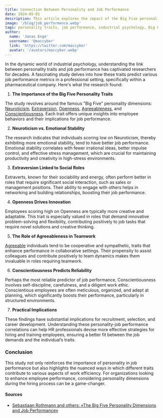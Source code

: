 ```yaml
---
title: Connection Between Personality and Job Performance
date: 2024-05-01
description: This article explores the impact of the Big Five personality traits on job performance, highlighting their significance in employee productivity and organizational psychology.
image: '/blog/job_performence.webp'
tags: personality traits, job performance, industrial psychology, Big Five personality dimensions, emotional stability, Neuroticism, Extraversion, Openness, Agreeableness, Conscientiousness, employee productivity, HR strategies, workplace behavior, personality testing, psychological research, performance prediction, employee assessment, career development, organizational psychology, team dynamics
author:
  name: 'Jonas Enge'
  username: '@maccyber'
  link: 'https://twitter.com/maccyber'
  avatar: '/avatars/maccyber.webp'
---
```


In the dynamic world of industrial psychology, understanding the link between personality traits and job performance has captivated researchers for decades. A fascinating study delves into how these traits predict various job performance metrics in a professional setting, specifically within a pharmaceutical company. Here's what the research found:

1. **The Importance of the Big Five Personality Traits**

The study revolves around the famous "Big Five" personality dimensions: [Neuroticism](/articles/neuroticism), [Extraversion](/articles/extraversion), [Openness](/articles/openness_to_experience), [Agreeableness](/articles/agreeableness), and [Conscientiousness](/articles/conscientiousness). Each trait offers unique insights into employee behaviors and their implications for job performance.

2. **Neuroticism vs. Emotional Stability**

The research indicates that individuals scoring low on Neuroticism, thereby exhibiting more emotional stability, tend to have better job performance. Emotional stability correlates with fewer irrational ideas, better impulse control, and effective stress management, which are crucial for maintaining productivity and creativity in high-stress environments.

3. **Extraversion Linked to Social Roles**

Extraverts, known for their sociability and energy, often perform better in roles that require significant social interaction, such as sales or management positions. Their ability to engage with others helps in networking and building relationships, boosting their job performance.

4. **Openness Drives Innovation**

Employees scoring high on Openness are typically more creative and adaptable. This trait is especially valued in roles that demand innovative problem-solving and flexibility, contributing positively to job tasks that require novel solutions and creative thinking.

5. **The Role of Agreeableness in Teamwork**

[Agreeable](/articles/agreeableness) individuals tend to be cooperative and sympathetic, traits that enhance performance in collaborative settings. Their propensity to assist colleagues and contribute positively to team dynamics makes them invaluable in roles requiring teamwork.

6. **Conscientiousness Predicts Reliability**

Perhaps the most reliable predictor of job performance, Conscientiousness involves self-discipline, carefulness, and a diligent work ethic. Conscientious employees are often meticulous, organized, and adept at planning, which significantly boosts their performance, particularly in structured environments.

7. **Practical Implications**

These findings have substantial implications for recruitment, selection, and career development. Understanding these personality-job performance correlations can help HR professionals devise more effective strategies for hiring and training employees, ensuring a better fit between the job demands and the individual’s traits.

### Conclusion

This study not only reinforces the importance of personality in job performance but also highlights the nuanced ways in which different traits contribute to various aspects of work efficiency. For organizations looking to enhance employee performance, considering personality dimensions during the hiring process can be a game-changer.

#### **Sources**

- [Sebastiaan Rothmann and others: «The Big Five Personality Dimensions and Job Performance»](https://www.researchgate.net/publication/47739408_The_Big_Five_Personality_Dimensions_and_Job_Performance)
